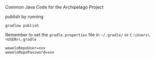 Common Java Code for the Archipelago Project

publish by running

```
gradlew publish
```

Remember to set the `gradle.properties` file in `~/.gradle/` or `C:\Users\<USER>\.gradle`
```
weweloRepoUser=xxx
weweloRepoPassword=xxx
```